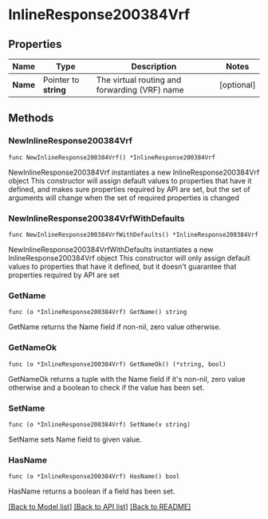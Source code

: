 # InlineResponse200384Vrf

## Properties

Name | Type | Description | Notes
------------ | ------------- | ------------- | -------------
**Name** | Pointer to **string** | The virtual routing and forwarding (VRF) name | [optional] 

## Methods

### NewInlineResponse200384Vrf

`func NewInlineResponse200384Vrf() *InlineResponse200384Vrf`

NewInlineResponse200384Vrf instantiates a new InlineResponse200384Vrf object
This constructor will assign default values to properties that have it defined,
and makes sure properties required by API are set, but the set of arguments
will change when the set of required properties is changed

### NewInlineResponse200384VrfWithDefaults

`func NewInlineResponse200384VrfWithDefaults() *InlineResponse200384Vrf`

NewInlineResponse200384VrfWithDefaults instantiates a new InlineResponse200384Vrf object
This constructor will only assign default values to properties that have it defined,
but it doesn't guarantee that properties required by API are set

### GetName

`func (o *InlineResponse200384Vrf) GetName() string`

GetName returns the Name field if non-nil, zero value otherwise.

### GetNameOk

`func (o *InlineResponse200384Vrf) GetNameOk() (*string, bool)`

GetNameOk returns a tuple with the Name field if it's non-nil, zero value otherwise
and a boolean to check if the value has been set.

### SetName

`func (o *InlineResponse200384Vrf) SetName(v string)`

SetName sets Name field to given value.

### HasName

`func (o *InlineResponse200384Vrf) HasName() bool`

HasName returns a boolean if a field has been set.


[[Back to Model list]](../README.md#documentation-for-models) [[Back to API list]](../README.md#documentation-for-api-endpoints) [[Back to README]](../README.md)


